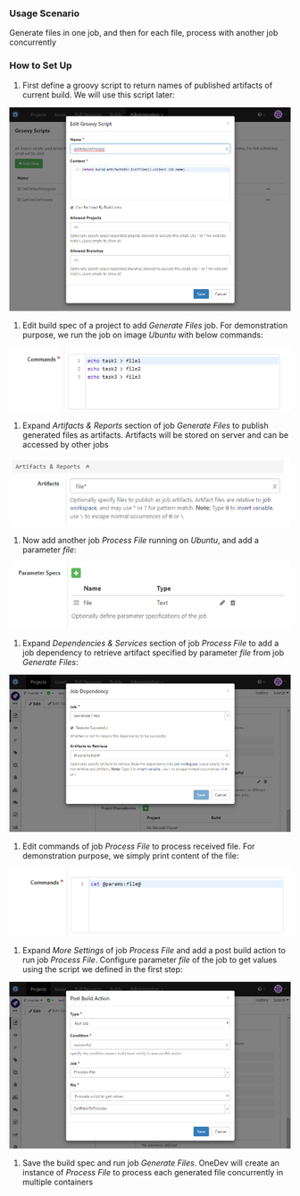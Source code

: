### Usage Scenario

Generate files in one job, and then for each file, process with another job concurrently

### How to Set Up

1. First define a groovy script to return names of published artifacts of current build. We will use this script later:

  ![Get Files To Process](../images/get-files-to-process.png)
  
1. Edit build spec of a project to add _Generate Files_ job. For demonstration purpose, we run the job on image _Ubuntu_ with below commands:

  ![Commands To Generate Files](../images/commands-to-generate-files.png)
  
1. Expand _Artifacts & Reports_ section of job _Generate Files_ to publish generated files as artifacts. Artifacts will be stored on server and can be accessed by other jobs

  ![Publish Generated Files](../images/publish-generated-files.png)
  
1. Now add another job _Process File_ running on _Ubuntu_, and add a parameter _file_:

  ![Build Parameter File](../images/build-parameter-file.png)
  
1. Expand _Dependencies & Services_ section of job _Process File_ to add a job dependency to retrieve artifact specified by parameter _file_ from job _Generate Files_:

  ![Process File Dependency](../images/process-file-dependency.png)
  
1. Edit commands of job _Process File_ to process received file. For demonstration purpose, we simply print content of the file:

  ![Process File Command](../images/process-file-command.png)
  
1. Expand _More Settings_ of job _Process File_ and add a post build action to run job _Process File_.  Configure parameter _file_ of the job to get values using the script we defined in the first step:

  ![Run Job To Process File](../images/run-job-to-process-file.png)
  
1. Save the build spec and run job _Generate Files_. OneDev will create an instance of _Process File_ to process each generated file concurrently in multiple containers